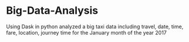 # Big-Data-Analysis
Using Dask in python analyzed a big taxi data including travel, date, time, fare, location, journey time for the January month of the year 2017
